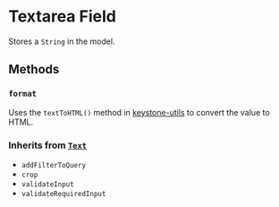 # Textarea Field

Stores a `String` in the model.

## Methods

### `format`

Uses the `textToHTML()` method in [keystone-utils](https://github.com/keystonejs/keystone-utils#conversion-utilities) to convert the value to HTML.

### Inherits from [`Text`](../text)

* `addFilterToQuery`
* `crop`
* `validateInput`
* `validateRequiredInput`
